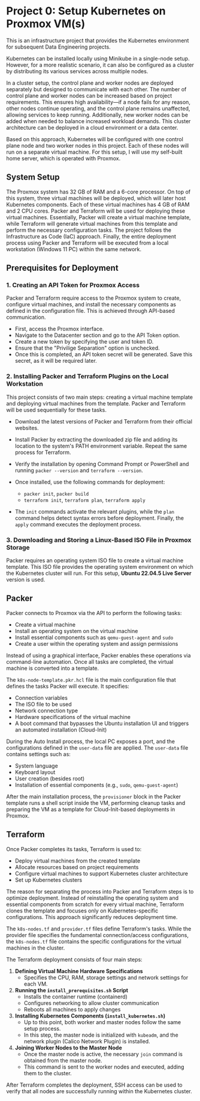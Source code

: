# Project 0: Setup Kubernetes on Proxmox VM(s)

This is an infrastructure project that provides the Kubernetes environment for subsequent Data Engineering projects.

Kubernetes can be installed locally using Minikube in a single-node setup. However, for a more realistic scenario, it can also be configured as a cluster by distributing its various services across multiple nodes.

In a cluster setup, the control plane and worker nodes are deployed separately but designed to communicate with each other. The number of control plane and worker nodes can be increased based on project requirements. This ensures high availability—if a node fails for any reason, other nodes continue operating, and the control plane remains unaffected, allowing services to keep running. Additionally, new worker nodes can be added when needed to balance increased workload demands. This cluster architecture can be deployed in a cloud environment or a data center.

Based on this approach, Kubernetes will be configured with one control plane node and two worker nodes in this project. Each of these nodes will run on a separate virtual machine. For this setup, I will use my self-built home server, which is operated with Proxmox.

## System Setup

The Proxmox system has 32 GB of RAM and a 6-core processor. On top of this system, three virtual machines will be deployed, which will later host Kubernetes components. Each of these virtual machines has 4 GB of RAM and 2 CPU cores. Packer and Terraform will be used for deploying these virtual machines. Essentially, Packer will create a virtual machine template, while Terraform will generate virtual machines from this template and perform the necessary configuration tasks. The project follows the Infrastructure as Code (IaC) approach. Finally, the entire deployment process using Packer and Terraform will be executed from a local workstation (Windows 11 PC) within the same network.

## Prerequisites for Deployment

### 1. Creating an API Token for Proxmox Access
Packer and Terraform require access to the Proxmox system to create, configure virtual machines, and install the necessary components as defined in the configuration file. This is achieved through API-based communication.
- First, access the Proxmox interface.
- Navigate to the Datacenter section and go to the API Token option.
- Create a new token by specifying the user and token ID.
- Ensure that the "Privilige Separation" option is unchecked.
- Once this is completed, an API token secret will be generated. Save this secret, as it will be required later.

### 2. Installing Packer and Terraform Plugins on the Local Workstation
This project consists of two main steps: creating a virtual machine template and deploying virtual machines from the template. Packer and Terraform will be used sequentially for these tasks.
- Download the latest versions of Packer and Terraform from their official websites.

- Install Packer by extracting the downloaded zip file and adding its location to the system's PATH environment variable. Repeat the same process for Terraform.

- Verify the installation by opening Command Prompt or PowerShell and running `packer --version` and `terraform --version`.

- Once installed, use the following commands for deployment:
  - `packer init`, `packer build`
  - `terraform init`, `terraform plan`, `terraform apply`
- The `init` commands activate the relevant plugins, while the `plan` command helps detect syntax errors before deployment. Finally, the `apply` command executes the deployment process.

### 3. Downloading and Storing a Linux-Based ISO File in Proxmox Storage
Packer requires an operating system ISO file to create a virtual machine template. This ISO file provides the operating system environment on which the Kubernetes cluster will run. For this setup, **Ubuntu 22.04.5 Live Server** version is used.

## Packer

Packer connects to Proxmox via the API to perform the following tasks:
- Create a virtual machine
- Install an operating system on the virtual machine
- Install essential components such as `qemu-guest-agent` and `sudo`
- Create a user within the operating system and assign permissions

Instead of using a graphical interface, Packer enables these operations via command-line automation. Once all tasks are completed, the virtual machine is converted into a template.

The `k8s-node-template.pkr.hcl` file is the main configuration file that defines the tasks Packer will execute. It specifies:
- Connection variables
- The ISO file to be used
- Network connection type
- Hardware specifications of the virtual machine
- A boot command that bypasses the Ubuntu installation UI and triggers an automated installation (Cloud-Init)

During the Auto Install process, the local PC exposes a port, and the configurations defined in the `user-data` file are applied. The `user-data` file contains settings such as:
- System language
- Keyboard layout
- User creation (besides root)
- Installation of essential components (e.g., `sudo`, `qemu-guest-agent`)

After the main installation process, the `provisioner` block in the Packer template runs a shell script inside the VM, performing cleanup tasks and preparing the VM as a template for Cloud-Init-based deployments in Proxmox.

## Terraform

Once Packer completes its tasks, Terraform is used to:
- Deploy virtual machines from the created template
- Allocate resources based on project requirements
- Configure virtual machines to support Kubernetes cluster architecture
- Set up Kubernetes clusters

The reason for separating the process into Packer and Terraform steps is to optimize deployment. Instead of reinstalling the operating system and essential components from scratch for every virtual machine, Terraform clones the template and focuses only on Kubernetes-specific configurations. This approach significantly reduces deployment time.

The `k8s-nodes.tf` and `provider.tf` files define Terraform's tasks. While the provider file specifies the fundamental connection/access configurations, the `k8s-nodes.tf` file contains the specific configurations for the virtual machines in the cluster.

The Terraform deployment consists of four main steps:
1. **Defining Virtual Machine Hardware Specifications**
   - Specifies the CPU, RAM, storage settings and network settings for each VM.
2. **Running the `install_prerequisites.sh` Script**
   - Installs the container runtime (containerd)
   - Configures networking to allow cluster communication
   - Reboots all machines to apply changes
3. **Installing Kubernetes Components (`install_kubernetes.sh`)**
   - Up to this point, both worker and master nodes follow the same setup process.
   - In this step, the master node is initialized with `kubeadm`, and the network plugin (Calico Network Plugin) is installed.
4. **Joining Worker Nodes to the Master Node**
   - Once the master node is active, the necessary `join` command is obtained from the master node.
   - This command is sent to the worker nodes and executed, adding them to the cluster.

After Terraform completes the deployment, SSH access can be used to verify that all nodes are successfully running within the Kubernetes cluster.


